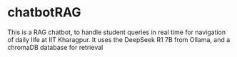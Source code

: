 # chatbotRAG #
This is a RAG chatbot, to handle student queries in real time for navigation of daily life at IIT Kharagpur. It uses the DeepSeek R1 7B from Ollama, and a chromaDB database for retrieval
